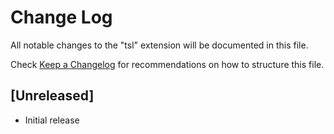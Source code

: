 # Change Log
All notable changes to the "tsl" extension will be documented in this file.

Check [Keep a Changelog](http://keepachangelog.com/) for recommendations on how to structure this file.

## [Unreleased]
- Initial release